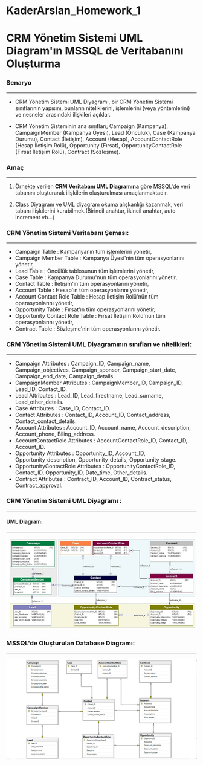 # KaderArslan_Homework_1
# CRM Yönetim Sistemi UML Diagram'ın MSSQL de Veritabanını Oluşturma

### Senaryo
---
* CRM Yönetim Sistemi UML Diyagramı, bir CRM Yönetim Sistemi sınıflarının yapısını, bunların niteliklerini, işlemlerini (veya yöntemlerini) ve nesneler arasındaki ilişkileri açıklar. 

* CRM Yönetim Sisteminin ana sınıfları; Campaign (Kampanya), CampaignMember (Kampanya Üyesi), Lead (Öncülük), Case (Kampanya Durumu), Contact (İletişim), Account (Hesap), AccountContactRole (Hesap İletişim Rolü), Opportunity (Fırsat), OpportunityContactRole (Fırsat İletişim Rolü), Contract (Sözleşme).

### Amaç
---
1. [Örnekte](https://www.google.com/imgres?imgurl=https%3A%2F%2Fsoft-builder.com%2Fwp-content%2Fuploads%2F2020%2F06%2FCRM-er-diagram.jpg&imgrefurl=https%3A%2F%2Fsoft-builder.com%2Fcrm-database-model-example%2F&tbnid=ypU4LSo4GUPAwM&vet=12ahUKEwjI0tG3q5j3AhVn7rsIHQ6UCLgQMygBegUIARCzAQ..i&docid=nGG6yVxJASl6yM&w=1100&h=530&q=crm%20database%20uml%20diagram&hl=tr&ved=2ahUKEwjI0tG3q5j3AhVn7rsIHQ6UCLgQMygBegUIARCzAQ "Satış ve Envanter Yönetim Sistemi Sınıf Diyagramı") verilen **CRM Veritabanı UML Diagramına** göre MSSQL'de veri tabanını oluşturarak ilişkilerin oluşturulması amaçlanmaktadır.

1. Class Diyagram ve UML diyagram okuma alışkanlığı kazanmak, veri tabanı ilişkilerini kurabilmek.(Birincil anahtar, ikincil anahtar, auto increment vb...)

### CRM Yönetim Sistemi Veritabanı Şeması:
---
* Campaign Table : Kampanyanın tüm işlemlerini yönetir,
* Campaign Member Table : Kampanya Üyesi'nin tüm operasyonlarını yönetir,
* Lead Table : Öncülük tablosunun tüm işlemlerini yönetir,
* Case Table : Kampanya Durumu'nun tüm operasyonlarını yönetir,
* Contact Table : İletişim'in tüm operasyonlarını yönetir,
* Account Table : Hesap'ın tüm operasyonlarını yönetir,
* Account Contact Role Table : Hesap İletişim Rolü'nün tüm operasyonlarını yönetir,
* Opportunity Table : Fırsat'ın tüm operasyonlarını yönetir,
* Opportunity Contact Role Table : Fırsat İletişim Rolü'nün tüm operasyonlarını yönetir,
* Contract Table : Sözleşme'nin tüm operasyonlarını yönetir.

### CRM Yönetim Sistemi UML Diyagramının sınıfları ve nitelikleri:
---
* Campaign Attributes : Campaign_ID, Campaign_name, Campaign_objectives, Campaign_sponsor, Campaign_start_date, Campaign_end_date, Campaign_details.
* CampaignMember Attributes : CampaignMember_ID, Campaign_ID, Lead_ID, Contact_ID.
* Lead Attributes : Lead_ID, Lead_firestname, Lead_surname, Lead_other_details.
* Case Attributes : Case_ID, Contact_ID.
* Contact Attributes : Contact_ID, Account_ID, Contact_address, Contact_contact_details.
* Account Attributes : Account_ID, Account_name, Account_description, Account_phone, Biling_address.
* AccountContactRole Attributes : AccountContactRole_ID, Contact_ID, Account_ID.
* Opportunity Attributes : Opportunity_ID, Account_ID, Opportunity_description, Opportunity_details, Opportunity_stage.
* OpportunityContactRole Attributes : OpportunityContactRole_ID, Contact_ID, Opportunity_ID, Date_time, Other_details.
* Contract Attributes : Contract_ID, Account_ID, Contract_status, Contract_approval.

### CRM Yönetim Sistemi UML Diyagramı :
---
#### UML Diagram:
---
![UML Diagramı](https://github.com/KaderArslan/Gelecek_Varlik_Bootcamp/blob/main/HomeWork_1/Campaign_UML_Diagram.jpg)

### MSSQL'de Oluşturulan Database Diagramı:
---
![Database Diagramı](https://github.com/KaderArslan/Gelecek_Varlik_Bootcamp/blob/main/HomeWork_1/Campaign_Database_Diagram.png)
